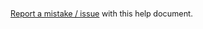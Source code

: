 <span style="font-size: 0.9em">[Report a mistake / issue](mailto:support@flumeapp.com?subject=Issue%20with%20help%20document&body=There%20is%20a%20problem%20with%20the%20help%20document%20titled%20%20REPLACEME) with this help document.</span>